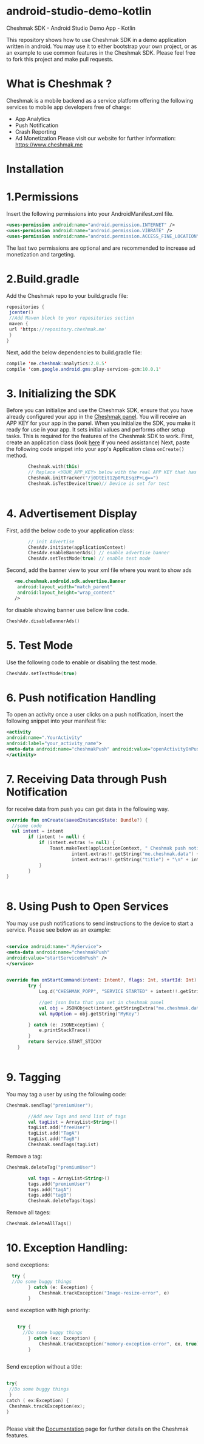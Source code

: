 # android-studio-demo-kotlin
Cheshmak SDK - Android Studio Demo App - Kotlin

This repository shows how to use Cheshmak SDK in a demo application written in android. You may use it to either bootstrap your own project, or as an example to use common features in the Cheshmak SDK. Please feel free to fork this project and make pull requests.

# What is Cheshmak ? 
Cheshmak is a mobile backend as a service platform offering the following services to mobile app developers free of charge:
* App Analytics
* Push Notification
* Crash Reporting
* Ad Monetization
Please visit our website for further information: https://www.cheshmak.me

# Installation

# 1.Permissions

Insert the following permissions into your AndroidManifest.xml file.

```xml
​<uses-permission android:name="android.permission.INTERNET" />​
​<uses-permission android:name="android.permission.VIBRATE" />​
<uses-permission android:name="android.permission.ACCESS_FINE_LOCATION" />
```
The last two permissions are optional and are recommended to increase ad monetization and targeting.

# 2.Build.gradle
Add the Cheshmak repo to your build.gradle file:

```java
repositories {
 jcenter()
 //Add Maven block to your repositories section
 maven {
 url 'https://repository.cheshmak.me'
 }
}
```

Next, add the below dependencies to build.gradle file:

```java
compile 'me.cheshmak:analytics:2.0.5'
compile 'com.google.android.gms:play-services-gcm:10.0.1'
```
 
 # 3. Initializing the SDK 
 Before you can initialize and use the Cheshmak SDK, ensure that you have already configured your app in the [Cheshmak panel](https://panel.cheshmak.me). You will receive an APP KEY for your app in the panel.
When you initialize the SDK, you make it ready for use in your app. It sets initial values and performs other setup tasks. This is required for the features of the Cheshmak SDK to work.
First, create an application class (look [here](https://stackoverflow.com/questions/12834379/extending-android-application-class) if you need assistance)
Next, paste the following code snippet into your app's Application class ```onCreate()``` method. 

```kotlin
        Cheshmak.with(this)
        // Replace <YOUR_APP_KEY> below with the real APP KEY that has been provided in the panel
        Cheshmak.initTracker("/j0DtEit12p0PLEsqzP+Lg==")
        Cheshmak.isTestDevice(true)// Device is set for test
        
```
        
# 4. Advertisement Display 
First, add the below code to your application class: 

```kotlin 
        // init Advertise
        ChesAdv.initiate(applicationContext)
        ChesAdv.enableBannerAds() // enable advertise banner
        ChesAdv.setTestMode(true) // enable test mode
```
Second, add the banner view to your xml file where you want to show ads

```xml
   <me.cheshmak.android.sdk.advertise.Banner
    android:layout_width="match_parent"
    android:layout_height="wrap_content"
   />

```
for disable showing banner use bellow line code. 

```kotlin
CheshAdv.disableBannerAds()
```

# 5. Test Mode 

Use the following code to enable or disabling the test mode. 

```kotlin 
CheshAdv.setTestMode(true)
```
# 6. Push notification Handling

To open an activity once a user clicks on a push notification, insert the following snippet into your manifest file: 

```xml 
​<activity
android:name=".YourActivity"​
android:label="your_activity_name">​
​<meta-data android:name="cheshmakPush" android:value="openActivityOnPush"/>​
​</activity>
```
# 7. Receiving Data through Push Notification

for receive data from push you can get data in the following way. 

```kotlin
override fun onCreate(savedInstanceState: Bundle?) {
  //some code
  val intent = intent
        if (intent != null) {
            if (intent.extras != null) {
                Toast.makeText(applicationContext, " Cheshmak push notification data " + "\n" +
                        intent.extras!!.getString("me.cheshmak.data") + " " +
                        intent.extras!!.getString("title") + "\n" + intent.extras!!.getString("message"), Toast.LENGTH_SHORT).show()
            }
        }
}
 
```

# 8. Using Push to Open Services 
You may use push notifications to send instructions to the device to start a service. Please see below as an example:

```xml 
​
​<service android:name=".MyService">​
<meta-data android:name="cheshmakPush"​
android:value="startServiceOnPush" />​
​</service>​
 
```

```kotlin
override fun onStartCommand(intent: Intent?, flags: Int, startId: Int): Int {
        try {
            Log.d("CHESHMAK_POPP", "SERVICE STARTED" + intent!!.getStringExtra("me.cheshmak.data"))

            //get json Data that you set in cheshmak panel
            val obj = JSONObject(intent.getStringExtra("me.cheshmak.data"))
            val myOption = obj.getString("MyKey")

        } catch (e: JSONException) {
            e.printStackTrace()
        }
        return Service.START_STICKY
    }
 
```

# 9. Tagging
You may tag a user by using the following code: 

```kotlin 
Cheshmak.sendTag("premiumUser");
```

```kotlin 
        //Add new Tags and send list of tags
        val tagList = ArrayList<String>()
        tagList.add("freeUser")
        tagList.add("TagA")
        tagList.add("TagB")
        Cheshmak.sendTags(tagList)
```

Remove a tag: 

```kotlin 
Cheshmak.deleteTag("premiumUser")
```

```kotlin 
        val tags = ArrayList<String>()
        tags.add("premiumUser")
        tags.add("tagA")
        tags.add("tagB")
        Cheshmak.deleteTags(tags)
```

Remove all tages:


```kotlin 
​Cheshmak.deleteAllTags()
```

# 10. Exception Handling:

 send exceptions:
 
```kotlin 
  try { 
  //Do some buggy things
        } catch (e: Exception) {
            Cheshmak.trackException("Image-resize-error", e)
        }

```

send exception with high priority: 

```kotlin 
​
    try {
      //Do some buggy things
        } catch (ex: Exception) {
            Cheshmak.trackException("memory-exception-error", ex, true)
        }
 
```

Send exception without a title:

```kotlin 
​
try{
 //Do some buggy things​
 }
​catch ( ex:Exception) {
 Cheshmak.trackException(ex);
}
 
```

Please visit the [Documentation](https://www.cheshmak.me/docs/%D9%86%D8%B5%D8%A8-%DA%86%D8%B4%D9%85%DA%A9-%D8%AF%D8%B1-android-studio/) page for further details on the Cheshmak features.









 
 
